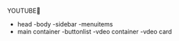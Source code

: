  YOUTUBE🌠

- head
-body
 -sidebar
 -menuitems
 - main container
    -buttonlist
    -vdeo container
    -vdeo card